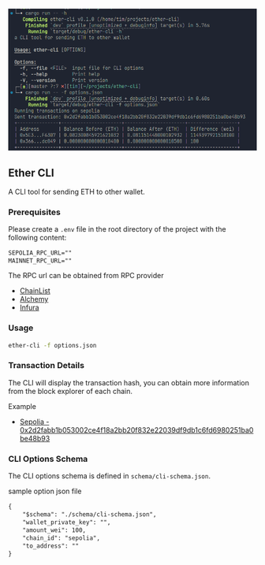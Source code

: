 <p align="center">
  <img src="docs/screenshot.png" />
</p>

## Ether CLI
A CLI tool for sending ETH to other wallet.

### Prerequisites

Please create a `.env` file in the root directory of the project with the following content:

```
SEPOLIA_RPC_URL=""
MAINNET_RPC_URL=""
```

The RPC url can be obtained from RPC provider
- [ChainList](https://chainlist.org/chain/11155111)
- [Alchemy](https://www.alchemy.com/)
- [Infura](https://infura.io/)

### Usage

```bash
ether-cli -f options.json
```

### Transaction Details

The CLI will display the transaction hash, you can obtain more information from the block explorer of each chain.

Example
- [Sepolia - 0x2d2fabb1b053002ce4f18a2bb20f832e22039df9db1c6fd6980251ba0be48b93](https://sepolia.etherscan.io/tx/0x2d2fabb1b053002ce4f18a2bb20f832e22039df9db1c6fd6980251ba0be48b93)

### CLI Options Schema

The CLI options schema is defined in `schema/cli-schema.json`.

sample option json file

```
{
    "$schema": "./schema/cli-schema.json",
    "wallet_private_key": "",
    "amount_wei": 100,
    "chain_id": "sepolia",
    "to_address": ""
}
```

